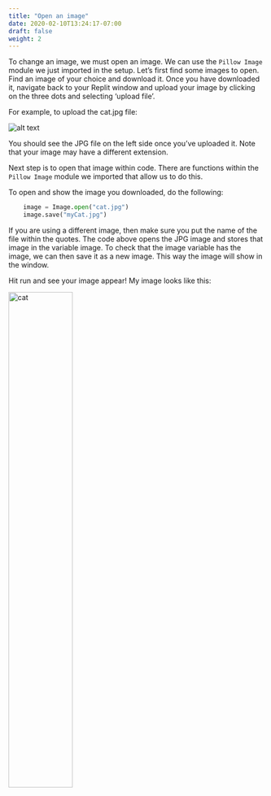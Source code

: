 ```yaml
---
title: "Open an image"
date: 2020-02-10T13:24:17-07:00
draft: false
weight: 2
--- 
```


To change an image, we must open an image. We can use the `Pillow Image` module we just imported in the setup.
Let’s first find some images to open. Find an image of your choice and download it. Once you have downloaded it, navigate back to your Replit window and upload your image by clicking on the three dots and selecting ‘upload file’.

For example, to upload the cat.jpg file:

![alt text](../../media/upload_file.png "image showing how to upload a file")

You should see the JPG file on the left side once you’ve uploaded it. Note that your image may have a different extension. 

Next step is to open that image within code. There are functions within the `Pillow Image` module we imported that allow us to do this.

To open and show the image you downloaded, do the following:

```python
    image = Image.open("cat.jpg")
    image.save("myCat.jpg")
```

If you are using a different image, then make sure you put the name of the file within the quotes. The code above opens the JPG image and stores that image in the variable image. To check that the image variable has the image, we can then save it as a new image. This way the image will show in the window.

Hit run and see your image appear! My image looks like this:

<img src="../../media/cat.png" alt="cat" width=50%>
